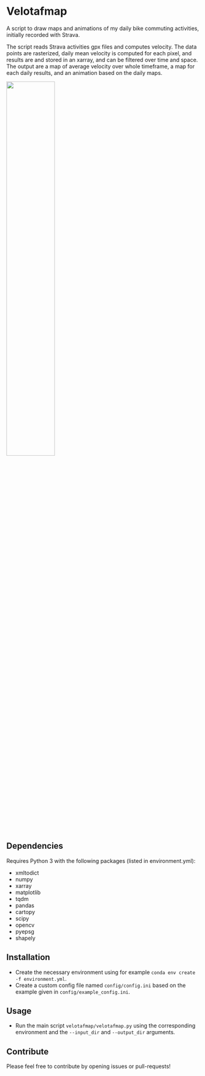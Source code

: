 # Velotafmap

A script to draw maps and animations of my daily bike commuting activities,
initially recorded with Strava.

The script reads Strava activities gpx files and computes velocity.
The data points are rasterized, daily mean velocity is computed for each pixel,
and results are and stored in an xarray, and can be filtered over time and space.
The output are a map of average velocity over whole timeframe, a map for each daily results,
and an animation based on the daily maps.

<img src="doc/example.gif" width="50%" />

## Dependencies

Requires Python 3 with the following packages (listed in environment.yml):

*   xmltodict
*   numpy
*   xarray
*   matplotlib
*   tqdm
*   pandas
*   cartopy
*   scipy
*   opencv
*   pyepsg
*   shapely

## Installation

*   Create the necessary environment using for example `conda env create -f environment.yml`.
*   Create a custom config file named `config/config.ini` based on the example given in `config/example_config.ini`.

## Usage

*   Run the main script `velotafmap/velotafmap.py` using the corresponding environment and the `--input_dir` and `--output_dir` arguments.

## Contribute

Please feel free to contribute by opening issues or pull-requests!
